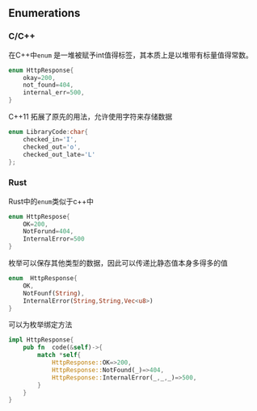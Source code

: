 ## Enumerations

### C/C++

在C++中`enum` 是一堆被赋予int值得标签，其本质上是以堆带有标量值得常数。

```c++
enum HttpResponse{
	okay=200,
    not_found=404,
    internal_err=500,
}
```

C++11 拓展了原先的用法，允许使用字符来存储数据

```c++
enum LibraryCode:char{
    checked_in='I',
    checked_out='o',
    checked_out_late='L'
};
```

### Rust

Rust中的`enum`类似于c++中

```rust
enum HttpRespose{
	OK=200,
    NotForund=404,
    InternalError=500
}
```

枚举可以保存其他类型的数据，因此可以传递比静态值本身多得多的值

```rust
enum  HttpResponse{
	OK,
    NotFounf(String),
    InternalError(String,String,Vec<u8>)
}
```

可以为枚举绑定方法

```rust
impl HttpResponse{
	pub fn	code(&self)->{
        match *self{
            HttpResponse::OK=>200,
            HttpResponse::NotFound(_)=>404,
            HttpResponse::InternalError(_,_,_)=>500,
        }
    } 
}
```